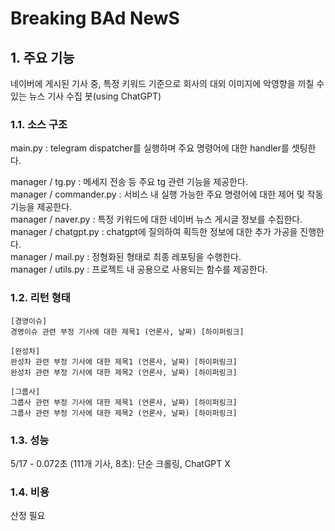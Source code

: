 # Breaking BAd NewS

## 1. 주요 기능
네이버에 게시된 기사 중, 특정 키워드 기준으로 회사의 대외 이미지에 악영향을 끼칠 수 있는 뉴스 기사 수집 봇(using ChatGPT)

### 1.1. 소스 구조
main.py : telegram dispatcher를 실행하며 주요 명령어에 대한 handler를 셋팅한다.

manager / tg.py : 메세지 전송 등 주요 tg 관련 기능을 제공한다.  
manager / commander.py : 서비스 내 실행 가능한 주요 명령어에 대한 제어 및 작동 기능을 제공한다.  
manager / naver.py : 특정 키워드에 대한 네이버 뉴스 게시글 정보를 수집한다.  
manager / chatgpt.py : chatgpt에 질의하여 획득한 정보에 대한 추가 가공을 진행한다.   
manager / mail.py : 정형화된 형태로 최종 레포팅을 수행한다.    
manager / utils.py : 프로젝트 내 공용으로 사용되는 함수를 제공한다.  

### 1.2. 리턴 형태
```
[경영이슈]
경영이슈 관련 부정 기사에 대한 제목1 (언론사, 날짜) [하이퍼링크]

[완성차]
완성차 관련 부정 기사에 대한 제목1 (언론사, 날짜) [하이퍼링크]
완성차 관련 부정 기사에 대한 제목2 (언론사, 날짜) [하이퍼링크]

[그룹사]
그룹사 관련 부정 기사에 대한 제목1 (언론사, 날짜) [하이퍼링크]
그룹사 관련 부정 기사에 대한 제목2 (언론사, 날짜) [하이퍼링크]

```

### 1.3. 성능
5/17 - 0.072초 (111개 기사, 8초): 단순 크롤링, ChatGPT X

### 1.4. 비용
산정 필요  